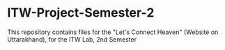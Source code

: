 # ITW-Project-Semester-2
This repository contains files for the "Let's Connect Heaven" (Website on Uttarakhand), for the ITW Lab, 2nd Semester
